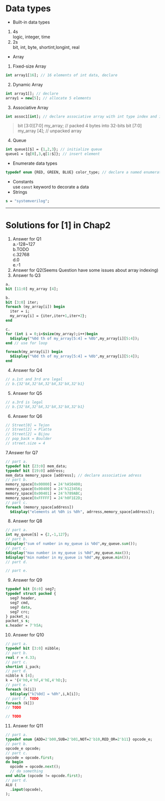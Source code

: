 # Data types
* Built-in data types 
 1. 4s  
  logic, integer, time 
 2. 2s  
  bit, int, byte, shortint,longint, real 
* Array 
1. Fixed-size Array 
```systemverilog
int array1[16]; // 16 elements of int data, declare
``` 
2. Dynamic Array 
```systemverilog
int array1[]; // declare
array1 = new[5]; // allocate 5 elements
```  
3. Associative Array
```systemverilog
int assoc1[int]; // declare associative array with int type index and int value
``` 
> bit [3:0][7:0] my_array; // packed 4 bytes into 32-bits 
> bit [7:0] my_array [4]; // unpacked array  

4. Queue
```systemverilog
int queue1[$] = {1,2,3}; // initialize queue
queue1 = {q[0],3,q[1:$]}; // insert element
``` 
* Enumerate data types
```systemverilog
typedef enum {RED, GREEN, BLUE} color_type; // declare a named enumerate data type
``` 
* Constants\
use `const` keyword to decorate a data
* Strings
```systemverilog
s = "systemverilog";
``` 
---
# Solutions for [1] in Chap2
1. Answer for Q1\
  a.-128~127\
  b.TODO\
  c.32768\
  d.0\
  e.-1
2. Answer for Q2(Seems Question have some issues about array indexing)
3. Answer fo Q3
  ```systemverilog
  a.
  bit [11:0] my_array [4];
  
  b.
  bit [3:0] iter;
  foreach (my_array[i]) begin
    iter = i;
    my_array[i] = {iter,iter+1,iter+2};
  end
  
  c.
  for (int i = 0;i<$size(my_array);i++)begin
    $display("%0d th of my_array[5:4] = %0b",my_array[i][5:4]);
  end // use for loop
  
  foreach(my_array[i]) begin
    $display("%0d th of my_array[5:4] = %0b",my_array[i][5:4]);
  end
  ```
4. Answer for Q4
  ```systemverilog
  // a.1st and 3rd are legal 
  // b.{32'bX,32'bX,32'bX,32'bX,32'b1}
  ``` 
5. Answer for Q5
  ```systemverilog
  // a.3rd is legal
  // b.{32'bX,32'bX,32'bX,32'bX,32'b1}
  ``` 
6. Answer for Q6
```systemverilog
// Street[0] = Tejon
// Street[2] = Platte
// Street[2] = Bijou
// pop_back = Boulder
// street.size = 4
``` 
7.Answer for Q7
```systemverilog
// part a.
typedef bit [23:0] mem_data;
typedef bit [19:0] address;
mem_data memory_space [address]; // declare associative adress
// part b. 
memory_space[0x00000] = 24'hA50400;
memory_space[0x00400] = 24'h123456;
memory_space[0x00401] = 24'h789ABC;
memory_space[0xFFFFF] = 24'h0F1E2D;
// part c.
foreach (memory_space[address]) 
  $display("elements at %0h is %0h", adrress,memory_space[address]);
``` 
8. Answer for Q8
```systemverilog
// part a.
int my_queue[$] = {2,-1,127};
// part b.
$display("sum of number in my_queue is %0d",my_queue.sum());
// part c.
$display("max number in my_queue is %0d",my_queue.max());
$display("min number in my_queue is %0d",my_queue.min());
// part d.

// part e.

``` 

9. Answer for Q9
```systemverilog
typedef bit [6:0] seg7;
typedef struct packed {
  seg7 header,
  seg7 cmd,
  seg7 data,
  seg7 crc;
} packet_s;
packet_s s;
s.header = 7'h5A;
``` 
10. Answer for Q10
```systemverilog
// part a.
typedef bit [3:0] nibble;
// part b.
real r = 4.33;
// part c.
shortint i_pack;
// part d.
nibble k [4];
k = '{4'h0,4'hF,4'hE,4'hD;};
// part e.
foreach (k[i])
  $display("k[%0d] = %0h",i,k[i]);
// part f. TODO 
foreach (k[])
// TODO

// TODO
``` 
11. Answer for Q11
```systemverilog
// part a.
typedef enum {ADD=2'b00,SUB=2'b01,NOT=2'b10,RED_OR=2'b11} opcode_e;
// part b.
opcode_e opcode;
// part c.
opcode = opcode.first;
do begin
  opcode = opcode.next();
  // do something
end while (opcode != opcode.first);
// part d.
ALU (
  .input(opcode),
);
```
